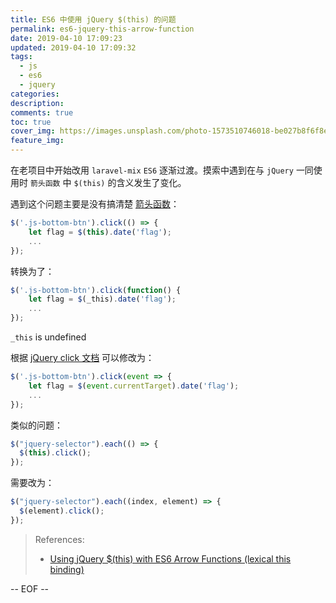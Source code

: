 ```yaml
---
title: ES6 中使用 jQuery $(this) 的问题
permalink: es6-jquery-this-arrow-function
date: 2019-04-10 17:09:23
updated: 2019-04-10 17:09:32
tags:
  - js
  - es6
  - jquery
categories:
description:
comments: true
toc: true
cover_img: https://images.unsplash.com/photo-1573510746018-be027b8f6f8e?ixlib=rb-1.2.1&ixid=eyJhcHBfaWQiOjEyMDd9&auto=format&fit=crop&w=480&q=70
feature_img:
---
```


在老项目中开始改用 `laravel-mix` `ES6` 逐渐过渡。摸索中遇到在与 `jQuery` 一同使用时 `箭头函数` 中 `$(this)` 的含义发生了变化。

<!-- more -->

遇到这个问题主要是没有搞清楚 [箭头函数](https://developer.mozilla.org/zh-CN/docs/Web/JavaScript/Reference/Functions/Arrow_functions)：

```js
$('.js-bottom-btn').click(() => {
    let flag = $(this).date('flag');
    ...
});
```

转换为了：

```js
$('.js-bottom-btn').click(function() {
    let flag = $(_this).date('flag');
    ...
});
```

`_this` is undefined

根据 [jQuery click 文档](https://api.jquery.com/click/) 可以修改为：

```js
$('.js-bottom-btn').click(event => {
    let flag = $(event.currentTarget).date('flag');
    ...
});
```

类似的问题：

```js
$("jquery-selector").each(() => {
  $(this).click();
});
```

需要改为：

```js
$("jquery-selector").each((index, element) => {
  $(element).click();
});
```

> References:
>
> - [Using jQuery \$(this) with ES6 Arrow Functions (lexical this binding)](https://stackoverflow.com/questions/27670401/using-jquery-this-with-es6-arrow-functions-lexical-this-binding)

-- EOF --
